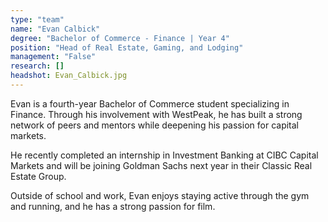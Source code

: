 ```yaml
---
type: "team"
name: "Evan Calbick"
degree: "Bachelor of Commerce - Finance | Year 4"
position: "Head of Real Estate, Gaming, and Lodging"
management: "False"
research: []
headshot: Evan_Calbick.jpg
---
```


Evan is a fourth-year Bachelor of Commerce student specializing in Finance. Through his involvement with WestPeak, he has built a strong network of peers and mentors while deepening his passion for capital markets.

He recently completed an internship in Investment Banking at CIBC Capital Markets and will be joining Goldman Sachs next year in their Classic Real Estate Group.

Outside of school and work, Evan enjoys staying active through the gym and running, and he has a strong passion for film.

